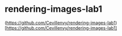 # rendering-images-lab1
(https://github.com/Cevillenvy/rendering-images-lab1)[https://github.com/Cevillenvy/rendering-images-lab1]